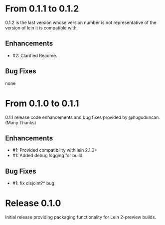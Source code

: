 From 0.1.1 to 0.1.2
====
0.1.2 is the last version whose version number is not representative of the version of lein it is compatible with.

Enhancements
----
* \#2: Clarified Readme.

Bug Fixes
----
none

From 0.1.0 to 0.1.1
====
0.1.1 release code enhancements and bug fixes provided by @hugoduncan.(Many Thanks)

Enhancements
----
* \#1: Provided compatibility with lein 2.1.0+
* \#1: Added debug logging for build

Bug Fixes
----
* \#1: fix disjoint?* bug

Release 0.1.0
====
Initial release providing packaging functionality for Lein 2-preview builds.

